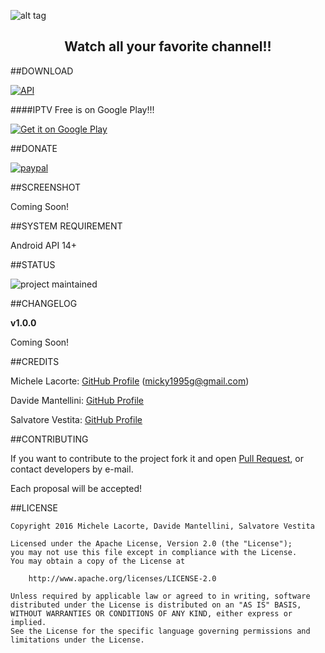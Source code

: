 ![alt tag](http://s32.postimg.org/lcrg2kfph/Progetto_Icona_Copia.png) 

<h2 align="center">Watch all your favorite channel!!</h1>

##DOWNLOAD

[![API](https://img.shields.io/badge/API-14%2B-yellow.svg?style=flat)](https://android-arsenal.com/api?level=14)

####IPTV Free is on Google Play!!!

<a href="null">
<img alt="Get it on Google Play" src="http://s13.postimg.org/543fm7tuf/google_play.png" />
</a>

##DONATE

[![paypal](https://www.paypalobjects.com/en_US/i/btn/btn_donateCC_LG.gif)](https://www.paypal.com/cgi-bin/webscr?cmd=_s-xclick&hosted_button_id=D6QRUWYCM5DFE)

##SCREENSHOT

Coming Soon!

##SYSTEM REQUIREMENT

Android API 14+

##STATUS

![project maintained](https://img.shields.io/badge/Project-Maintained-green.svg)

##CHANGELOG

**v1.0.0**

Coming Soon!

##CREDITS

Michele Lacorte: [GitHub Profile](https://github.com/michelelacorte) (micky1995g@gmail.com)

Davide Mantellini: [GitHub Profile](https://github.com/DavideMant)
 
Salvatore Vestita: [GitHub Profile](https://github.com/saso93) 

##CONTRIBUTING

If you want to contribute to the project fork it and open [Pull Request](https://github.com/michelelacorte/SwipeableCard/pulls), or contact developers by e-mail.

Each proposal will be accepted!

##LICENSE

```
Copyright 2016 Michele Lacorte, Davide Mantellini, Salvatore Vestita

Licensed under the Apache License, Version 2.0 (the "License");
you may not use this file except in compliance with the License.
You may obtain a copy of the License at

    http://www.apache.org/licenses/LICENSE-2.0

Unless required by applicable law or agreed to in writing, software
distributed under the License is distributed on an "AS IS" BASIS,
WITHOUT WARRANTIES OR CONDITIONS OF ANY KIND, either express or implied.
See the License for the specific language governing permissions and
limitations under the License.
```

